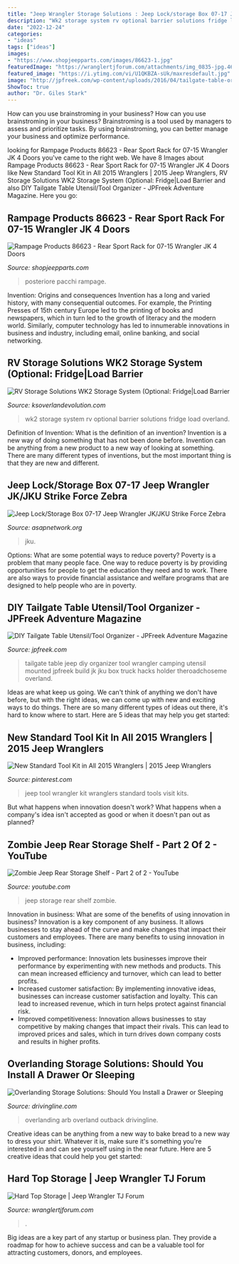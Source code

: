 ```yaml
---
title: "Jeep Wrangler Storage Solutions : Jeep Lock/storage Box 07-17 Jeep Wrangler Jk/jku Strike Force Zebra"
description: "Wk2 storage system rv optional barrier solutions fridge load overland"
date: "2022-12-24"
categories:
- "ideas"
tags: ["ideas"]
images:
- "https://www.shopjeepparts.com/images/86623-1.jpg"
featuredImage: "https://wranglertjforum.com/attachments/img_0835-jpg.4647/"
featured_image: "https://i.ytimg.com/vi/U1QKBZA-sUk/maxresdefault.jpg"
image: "http://jpfreek.com/wp-content/uploads/2016/04/tailgate-table-organizer-finished.jpg"
ShowToc: true
author: "Dr. Giles Stark"
---
```



How can you use brainstroming in your business?
How can you use brainstroming in your business? Brainstroming is a tool used by managers to assess and prioritize tasks. By using brainstroming, you can better manage your business and optimize performance.

	

		
looking for Rampage Products 86623 - Rear Sport Rack for 07-15 Wrangler JK 4 Doors you've came to the right web. We have 8 Images about Rampage Products 86623 - Rear Sport Rack for 07-15 Wrangler JK 4 Doors like New Standard Tool Kit in All 2015 Wranglers | 2015 Jeep Wranglers, RV Storage Solutions WK2 Storage System (Optional: Fridge|Load Barrier and also DIY Tailgate Table Utensil/Tool Organizer - JPFreek Adventure Magazine. Here you go:
		
    
## Rampage Products 86623 - Rear Sport Rack For 07-15 Wrangler JK 4 Doors

<img loading=lazy src="https://www.shopjeepparts.com/images/86623-1.jpg" onerror="this.onerror=null;this.src='https://tse3.mm.bing.net/th?id=OIP.eEe2wxqQINguoVEfZ3yfnQHaHa&amp;pid=15.1';" alt="Rampage Products 86623 - Rear Sport Rack for 07-15 Wrangler JK 4 Doors">

_Source: shopjeepparts.com_

>posteriore pacchi rampage. 

	

Invention: Origins and consequences
Invention has a long and varied history, with many consequential outcomes. For example, the Printing Presses of 15th century Europe led to the printing of books and newspapers, which in turn led to the growth of literacy and the modern world. Similarly, computer technology has led to innumerable innovations in business and industry, including email, online banking, and social networking.

    
## RV Storage Solutions WK2 Storage System (Optional: Fridge|Load Barrier

<img loading=lazy src="https://ksoverlandevolution.com/wp-content/uploads/2020/02/IMG_2377-1.jpg" onerror="this.onerror=null;this.src='https://tse3.mm.bing.net/th?id=OIP.HkZlgUy8q5saHGXFbBFZpgHaFx&amp;pid=15.1';" alt="RV Storage Solutions WK2 Storage System (Optional: Fridge|Load Barrier">

_Source: ksoverlandevolution.com_

>wk2 storage system rv optional barrier solutions fridge load overland. 

	

Definition of Invention: What is the definition of an invention?
Invention is a new way of doing something that has not been done before. Invention can be anything from a new product to a new way of looking at something. There are many different types of inventions, but the most important thing is that they are new and different.

    
## Jeep Lock/Storage Box 07-17 Jeep Wrangler JK/JKU Strike Force Zebra

<img loading=lazy src="https://www.asapnetwork.org/sites/default/files/sfz/products/SFZ-TCV_8-SFZ.jpg" onerror="this.onerror=null;this.src='https://tse3.mm.bing.net/th?id=OIP.NXSFF1wWg8GDq9FhWOjQmgHaEK&amp;pid=15.1';" alt="Jeep Lock/Storage Box 07-17 Jeep Wrangler JK/JKU Strike Force Zebra">

_Source: asapnetwork.org_

>jku. 

	

Options: What are some potential ways to reduce poverty?
Poverty is a problem that many people face. One way to reduce poverty is by providing opportunities for people to get the education they need and to work. There are also ways to provide financial assistance and welfare programs that are designed to help people who are in poverty.

    
## DIY Tailgate Table Utensil/Tool Organizer - JPFreek Adventure Magazine

<img loading=lazy src="http://jpfreek.com/wp-content/uploads/2016/04/tailgate-table-organizer-finished.jpg" onerror="this.onerror=null;this.src='https://tse4.mm.bing.net/th?id=OIP.oaTEYlHB1oc3vW8M8CGXDQHaE8&amp;pid=15.1';" alt="DIY Tailgate Table Utensil/Tool Organizer - JPFreek Adventure Magazine">

_Source: jpfreek.com_

>tailgate table jeep diy organizer tool wrangler camping utensil mounted jpfreek build jk jku box truck hacks holder theroadchoseme overland. 

	

Ideas are what keep us going. We can't think of anything we don't have before, but with the right ideas, we can come up with new and exciting ways to do things. There are so many different types of ideas out there, it's hard to know where to start. Here are 5 ideas that may help you get started: 

    
## New Standard Tool Kit In All 2015 Wranglers | 2015 Jeep Wranglers

<img loading=lazy src="https://i.pinimg.com/originals/e7/95/29/e795298d7b0b515844cf51a2d71747b3.jpg" onerror="this.onerror=null;this.src='https://tse1.mm.bing.net/th?id=OIP.TCUyZaXEDS5zX6T3ymptpwHaNJ&amp;pid=15.1';" alt="New Standard Tool Kit in All 2015 Wranglers | 2015 Jeep Wranglers">

_Source: pinterest.com_

>jeep tool wrangler kit wranglers standard tools visit kits. 

	

But what happens when innovation doesn't work? What happens when a company's idea isn't accepted as good or when it doesn't pan out as planned?

    
## Zombie Jeep Rear Storage Shelf - Part 2 Of 2 - YouTube

<img loading=lazy src="https://i.ytimg.com/vi/U1QKBZA-sUk/maxresdefault.jpg" onerror="this.onerror=null;this.src='https://tse3.mm.bing.net/th?id=OIP.AUsL-FXy7I3KvJPIGBGElwHaEK&amp;pid=15.1';" alt="Zombie Jeep Rear Storage Shelf - Part 2 of 2 - YouTube">

_Source: youtube.com_

>jeep storage rear shelf zombie. 

	

Innovation in business: What are some of the benefits of using innovation in business?
Innovation is a key component of any business. It allows businesses to stay ahead of the curve and make changes that impact their customers and employees. There are many benefits to using innovation in business, including: 
- Improved performance: Innovation lets businesses improve their performance by experimenting with new methods and products. This can mean increased efficiency and turnover, which can lead to better profits. 
- Increased customer satisfaction: By implementing innovative ideas, businesses can increase customer satisfaction and loyalty. This can lead to increased revenue, which in turn helps protect against financial risk. 
- Improved competitiveness: Innovation allows businesses to stay competitive by making changes that impact their rivals. This can lead to improved prices and sales, which in turn drives down company costs and results in higher profits.

    
## Overlanding Storage Solutions: Should You Install A Drawer Or Sleeping

<img loading=lazy src="https://cdn.drivingline.com/media/2328841/overland-storage-drawer-sleeping-platform-3.jpg" onerror="this.onerror=null;this.src='https://tse3.mm.bing.net/th?id=OIP.vEJR2UnQQN2VlxKRSjRUcAHaE8&amp;pid=15.1';" alt="Overlanding Storage Solutions: Should You Install a Drawer or Sleeping">

_Source: drivingline.com_

>overlanding arb overland outback drivingline. 

	

Creative ideas can be anything from a new way to bake bread to a new way to dress your shirt. Whatever it is, make sure it's something you're interested in and can see yourself using in the near future. Here are 5 creative ideas that could help you get started: 

    
## Hard Top Storage | Jeep Wrangler TJ Forum

<img loading=lazy src="https://wranglertjforum.com/attachments/img_0835-jpg.4647/" onerror="this.onerror=null;this.src='https://tse2.mm.bing.net/th?id=OIP.O5MyaCxKXVGgX4oNdwUGpQHaJ4&amp;pid=15.1';" alt="Hard Top Storage | Jeep Wrangler TJ Forum">

_Source: wranglertjforum.com_

>. 

	

Big ideas are a key part of any startup or business plan. They provide a roadmap for how to achieve success and can be a valuable tool for attracting customers, donors, and employees.

